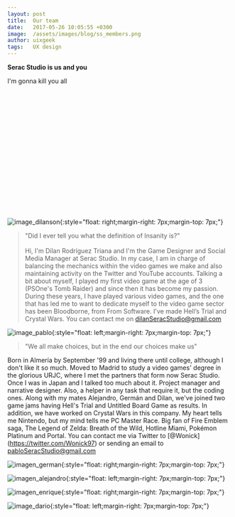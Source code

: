 ```yaml
---
layout: post
title:  Our team
date:   2017-05-26 10:05:55 +0300
image:  /assets/images/blog/ss_members.png
author: uixgeek
tags:   UX design
---
```




**Serac Studio is us and you**

I'm gonna kill you all

<br> </br>
<br> </br>
<br> </br>
<br> </br>
<br> </br>
<br> </br>
<br> </br>
<br> </br>

![image_dilanson](https://user-images.githubusercontent.com/45218480/101056530-5c49d180-358b-11eb-8e3f-59c503097169.png){:style="float: right;margin-right: 7px;margin-top: 7px;"} 
> "Did I ever tell you what the definition of Insanity is?"<br> </br>
Hi, I'm Dilan Rodríguez Triana and I'm the Game Designer and Social Media Manager at Serac Studio. In my case, I am in charge of balancing the mechanics within the video games we make and also maintaining activity on the Twitter and YouTube accounts. Talking a bit about myself, I played my first video game at the age of 3 (PSOne's Tomb Raider) and since then it has become my passion. During these years, I have played various video games, and the one that has led me to want to dedicate myself to the video game sector has been Bloodborne, from From Software. I've made Hell’s Trial and Crystal Wars. You can contact me on dilanSeracStudio@gmail.com


![image_pablo](https://user-images.githubusercontent.com/72404272/101060400-aaf96a80-358f-11eb-9e17-d4963238b39e.png){:style="float: left;margin-right: 7px;margin-top: 7px;"}
> "We all make choices, but in the end our choices make us"

Born in Almería by September '99 and living there until college, although I don't like it so much. Moved to Madrid to study a video games' degree in the glorious URJC, where I met the partners that form now Serac Studio. Once I was in Japan and I talked too much about it. Project manager and narrative designer. Also, a helper in any task that require it, but the coding ones. Along with my mates Alejandro, Germán and Dilan, we've joined two game jams having Hell's Trial and Untitled Board Game as results. In addition, we have worked on Crystal Wars in this company. My heart tells me Nintendo, but my mind tells me PC Master Race. Big fan of Fire Emblem saga, The Legend of Zelda: Breath of the Wild, Hotline Miami, Pokémon Platinum and Portal. You can contact me via Twitter to [@Wonick] (https://twitter.com/Wonick97) or sending an email to pabloSeracStudio@gmail.com

![imagen_german](https://user-images.githubusercontent.com/45218480/101056559-653aa300-358b-11eb-80e3-750a23e0523b.PNG){:style="float: right;margin-right: 7px;margin-top: 7px;"}


![imagen_alejandro](https://user-images.githubusercontent.com/72404272/101061267-9b2e5600-3590-11eb-801b-f8f41ce4d067.png){:style="float: left;margin-right: 7px;margin-top: 7px;"}


![imagen_enrique](https://user-images.githubusercontent.com/72404272/101061531-e47ea580-3590-11eb-8fd6-4679c21013e4.png){:style="float: right;margin-right: 7px;margin-top: 7px;"}


![image_dario](https://user-images.githubusercontent.com/72404272/101061532-e5afd280-3590-11eb-8f96-55e0e16b8bb4.png){:style="float: left;margin-right: 7px;margin-top: 7px;"}
